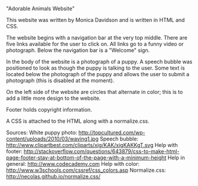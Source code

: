 "Adorable Animals Website"

This website was written by Monica Davidson and is written in HTML and CSS. 

The website begins with a navigation bar at the very top middle. There are five links available for the user to click on. All links go to a funny video or photograph. Below the navigation bar is a "Welcome" sign.

In the body of the website is a photograph of a puppy. A speech bubble was positioned to look as though the puppy is talking to the user.
Some text is located below the photograph of the puppy and allows the user to submit a photograph (this is disabled at the moment). 

On the left side of the website are circles that alternate in color; this is to add a little more design to the website.

Footer holds copyright information.

A CSS is attached to the HTML along with a normalize.css.

Sources:
	White puppy photo: http://topcultured.com/wp-content/uploads/2010/03/waving1.jpg
	Speech bubble: http://www.clipartbest.com/cliparts/xig/KAK/xigKAKKgT.svg
	Help with footer: http://stackoverflow.com/questions/643879/css-to-make-html-page-footer-stay-at-bottom-of-the-page-with-a-minimum-height
	Help in general: http://www.codecademy.com
	Help with color: http://www.w3schools.com/cssref/css_colors.asp
	Normalize.css: http://necolas.github.io/normalize.css/
